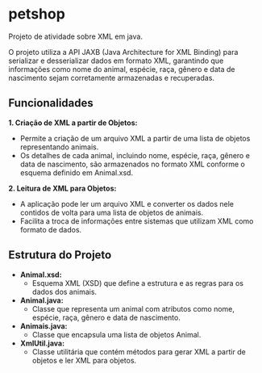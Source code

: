 # petshop
Projeto de atividade sobre XML em java.

O projeto utiliza a API JAXB (Java Architecture for XML Binding) para serializar e desserializar dados em formato XML, garantindo que informações como nome do animal, espécie, raça, gênero e data de nascimento sejam corretamente armazenadas e recuperadas.


## Funcionalidades
**1. Criação de XML a partir de Objetos:**

* Permite a criação de um arquivo XML a partir de uma lista de objetos representando animais.
* Os detalhes de cada animal, incluindo nome, espécie, raça, gênero e data de nascimento, são armazenados no formato XML conforme o esquema definido em Animal.xsd.

**2. Leitura de XML para Objetos:**

* A aplicação pode ler um arquivo XML e converter os dados nele contidos de volta para uma lista de objetos de animais.
* Facilita a troca de informações entre sistemas que utilizam XML como formato de dados.

## Estrutura do Projeto
* **Animal.xsd:**
  * Esquema XML (XSD) que define a estrutura e as regras para os dados dos animais.
* **Animal.java:**
  * Classe que representa um animal com atributos como nome, espécie, raça, gênero e data de nascimento.
* **Animais.java:**
  * Classe que encapsula uma lista de objetos Animal.
* **XmlUtil.java:**
  * Classe utilitária que contém métodos para gerar XML a partir de objetos e ler XML para objetos.
